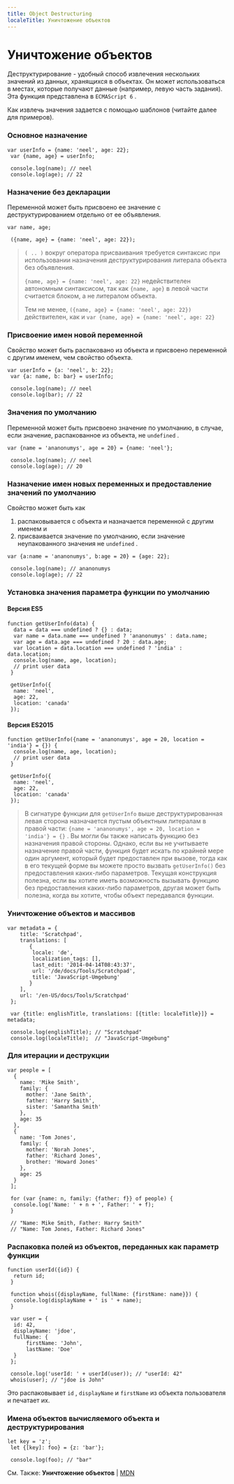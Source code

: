 ```yaml
---
title: Object Destructuring
localeTitle: Уничтожение объектов
---
```

# Уничтожение объектов

Деструктурирование - удобный способ извлечения нескольких значений из данных, хранящихся в объектах. Он может использоваться в местах, которые получают данные (например, левую часть задания). Эта функция представлена ​​в `ECMAScript 6` .

Как извлечь значения задается с помощью шаблонов (читайте далее для примеров).

### Основное назначение
```
var userInfo = {name: 'neel', age: 22}; 
 var {name, age} = userInfo; 
 
 console.log(name); // neel 
 console.log(age); // 22 
```

### Назначение без декларации

Переменной может быть присвоено ее значение с деструктурированием отдельно от ее объявления.
```
var name, age; 
 
 ({name, age} = {name: 'neel', age: 22}); 
```

> `( .. )` вокруг оператора присваивания требуется синтаксис при использовании назначения деструктурирования литерала объекта без объявления.
> 
> `{name, age} = {name: 'neel', age: 22}` недействителен автономным синтаксисом, так как `{name, age}` в левой части считается блоком, а не литералом объекта.
> 
> Тем не менее, `({name, age} = {name: 'neel', age: 22})` действителен, как и `var {name, age} = {name: 'neel', age: 22}`

### Присвоение имен новой переменной

Свойство может быть распаковано из объекта и присвоено переменной с другим именем, чем свойство объекта.
```
var userInfo = {a: 'neel', b: 22}; 
 var {a: name, b: bar} = userInfo; 
 
 console.log(name); // neel 
 console.log(bar); // 22 
```

### Значения по умолчанию

Переменной может быть присвоено значение по умолчанию, в случае, если значение, распакованное из объекта, не `undefined` .
```
var {name = 'ananonumys', age = 20} = {name: 'neel'}; 
 
 console.log(name); // neel 
 console.log(age); // 20 
```

### Назначение имен новых переменных и предоставление значений по умолчанию

Свойство может быть как

1.  распаковывается с объекта и назначается переменной с другим именем и
2.  присваивается значение по умолчанию, если значение неупакованного значения не `undefined` .
```
var {a:name = 'ananonumys', b:age = 20} = {age: 22}; 
 
 console.log(name); // ananonumys 
 console.log(age); // 22 
```

### Установка значения параметра функции по умолчанию

#### Версия ES5
```
function getUserInfo(data) { 
  data = data === undefined ? {} : data; 
  var name = data.name === undefined ? 'ananonumys' : data.name; 
  var age = data.age === undefined ? 20 : data.age; 
  var location = data.location === undefined ? 'india' : data.location; 
  console.log(name, age, location); 
  // print user data 
 } 
 
 getUserInfo({ 
  name: 'neel', 
  age: 22, 
  location: 'canada' 
 }); 
```

#### Версия ES2015
```
function getUserInfo({name = 'ananonumys', age = 20, location = 'india'} = {}) { 
  console.log(name, age, location); 
  // print user data 
 } 
 
 getUserInfo({ 
  name: 'neel', 
  age: 22, 
  location: 'canada' 
 }); 
```

> В сигнатуре функции для `getUserInfo` выше деструктурированная левая сторона назначается пустым объектным литералам в правой части: `{name = 'ananonumys', age = 20, location = 'india'} = {}` . Вы могли бы также написать функцию без назначения правой стороны. Однако, если вы не учитываете назначение правой части, функция будет искать по крайней мере один аргумент, который будет предоставлен при вызове, тогда как в его текущей форме вы можете просто вызвать `getUserInfo()` без предоставления каких-либо параметров. Текущая конструкция полезна, если вы хотите иметь возможность вызывать функцию без предоставления каких-либо параметров, другая может быть полезна, когда вы хотите, чтобы объект передавался функции.

### Уничтожение объектов и массивов
```
var metadata = { 
    title: 'Scratchpad', 
    translations: [ 
       { 
        locale: 'de', 
        localization_tags: [], 
        last_edit: '2014-04-14T08:43:37', 
        url: '/de/docs/Tools/Scratchpad', 
        title: 'JavaScript-Umgebung' 
       } 
    ], 
    url: '/en-US/docs/Tools/Scratchpad' 
 }; 
 
 var {title: englishTitle, translations: [{title: localeTitle}]} = metadata; 
 
 console.log(englishTitle); // "Scratchpad" 
 console.log(localeTitle);  // "JavaScript-Umgebung" 
```

### Для итерации и деструкции
```
var people = [ 
  { 
    name: 'Mike Smith', 
    family: { 
      mother: 'Jane Smith', 
      father: 'Harry Smith', 
      sister: 'Samantha Smith' 
    }, 
    age: 35 
  }, 
  { 
    name: 'Tom Jones', 
    family: { 
      mother: 'Norah Jones', 
      father: 'Richard Jones', 
      brother: 'Howard Jones' 
    }, 
    age: 25 
  } 
 ]; 
 
 for (var {name: n, family: {father: f}} of people) { 
  console.log('Name: ' + n + ', Father: ' + f); 
 } 
 
 // "Name: Mike Smith, Father: Harry Smith" 
 // "Name: Tom Jones, Father: Richard Jones" 
```

### Распаковка полей из объектов, переданных как параметр функции
```
function userId({id}) { 
  return id; 
 } 
 
 function whois({displayName, fullName: {firstName: name}}) { 
  console.log(displayName + ' is ' + name); 
 } 
 
 var user = { 
  id: 42, 
  displayName: 'jdoe', 
  fullName: { 
      firstName: 'John', 
      lastName: 'Doe' 
  } 
 }; 
 
 console.log('userId: ' + userId(user)); // "userId: 42" 
 whois(user); // "jdoe is John" 
```

Это распаковывает `id` , `displayName` и `firstName` из объекта пользователя и печатает их.

### Имена объектов вычисляемого объекта и деструктурирования
```
let key = 'z'; 
 let {[key]: foo} = {z: 'bar'}; 
 
 console.log(foo); // "bar" 
```

См. Также: **Уничтожение объектов** | [MDN](https://developer.mozilla.org/en-US/docs/Web/JavaScript/Reference/Operators/Destructuring_assignment#Object_destructuring)